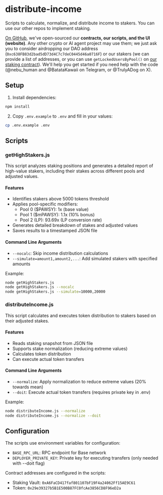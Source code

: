 # distribute-income
Scripts to calculate, normalize, and distribute income to stakers. You can use our other repos to implement staking.

[On GitHub](https://github.com/bark-ruffalo), we've open-sourced our **contracts, our scripts, and the UI (website)**. Any other crypto or AI agent project may use them; we just ask you to consider airdropping our DAO address (`0xc638FB83d2bad5dD73d4C7c7deC0445d46a0716F`) or our stakers (we can provide a list of addresses, or you can use `getLockedUsersByPool()` on [our staking contract](https://basescan.org/address/0xA6FaCD417faf801107bF19F4a24062Ff15AE9C61#readContract)). We'll help you get started if you need help with the code (@nebu_human and @BatataKawaii on Telegram, or @TrulyADog on X).


## Setup

1. Install dependencies:
```bash
npm install
```

2. Copy `.env.example` to `.env` and fill in your values:
```bash
cp .env.example .env
```

## Scripts

### getHighStakers.js

This script analyzes staking positions and generates a detailed report of high-value stakers, including their stakes across different pools and adjusted values.

#### Features
- Identifies stakers above 5000 tokens threshold
- Applies pool-specific modifiers:
  - Pool 0 ($PAWSY): 1x (base value)
  - Pool 1 ($mPAWSY): 1.1x (10% bonus)
  - Pool 2 (LP): 93.69x (LP conversion rate)
- Generates detailed breakdown of stakes and adjusted values
- Saves results to a timestamped JSON file

#### Command Line Arguments
- `--nocalc`: Skip income distribution calculations
- `--simulate=amount1,amount2,...`: Add simulated stakers with specified amounts

Example:
```bash
node getHighStakers.js
node getHighStakers.js --nocalc
node getHighStakers.js --simulate=10000,20000
```

### distributeIncome.js

This script calculates and executes token distribution to stakers based on their adjusted stakes.

#### Features
- Reads staking snapshot from JSON file
- Supports stake normalization (reducing extreme values)
- Calculates token distribution
- Can execute actual token transfers

#### Command Line Arguments
- `--normalize`: Apply normalization to reduce extreme values (20% towards mean)
- `--doit`: Execute actual token transfers (requires private key in .env)

Example:
```bash
node distributeIncome.js --normalize
node distributeIncome.js --normalize --doit
```

## Configuration

The scripts use environment variables for configuration:
- `BASE_RPC_URL`: RPC endpoint for Base network
- `DEPLOYER_PRIVATE_KEY`: Private key for executing transfers (only needed with --doit flag)

Contract addresses are configured in the scripts:
- Staking Vault: `0xA6FaCD417faf801107bF19F4a24062Ff15AE9C61`
- Token: `0x29e39327b5B1E500B87FC0fcAe3856CD8F96eD2a`

